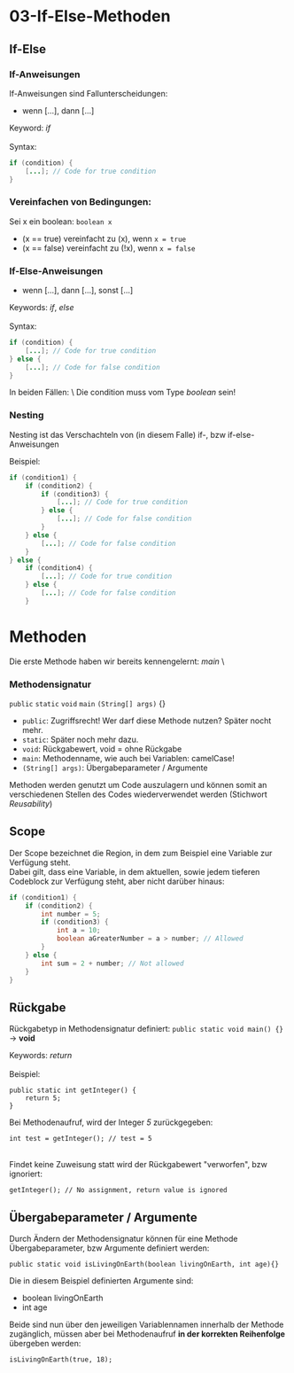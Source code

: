 # 03-If-Else-Methoden

## If-Else

### If-Anweisungen

If-Anweisungen sind Fallunterscheidungen:
- wenn [...], dann [...]

Keyword: _if_ \
\
Syntax:
```java
if (condition) {
    [...]; // Code for true condition
}
```
### Vereinfachen von Bedingungen:
Sei x ein boolean: `boolean x`
- (x == true) vereinfacht zu (x), wenn `x = true`
- (x == false) vereinfacht zu (!x), wenn `x = false`

### If-Else-Anweisungen
- wenn [...], dann [...], sonst [...]

Keywords: _if_, _else_ \
\
Syntax: 
```java
if (condition) {
    [...]; // Code for true condition
} else { 
    [...]; // Code for false condition
}
```
In beiden Fällen: \ 
Die condition muss vom Type _boolean_ sein!

### Nesting
Nesting ist das Verschachteln von (in diesem Falle) if-, bzw if-else-Anweisungen

Beispiel:
```java
if (condition1) {
    if (condition2) {
        if (condition3) {
            [...]; // Code for true condition
        } else { 
            [...]; // Code for false condition
        }
    } else {
        [...]; // Code for false condition
    }
} else {
    if (condition4) {
        [...]; // Code for true condition
    } else { 
        [...]; // Code for false condition
    }
```

# Methoden
Die erste Methode haben wir bereits kennengelernt: _main_ \

### Methodensignatur
`public` `static` `void` `main` `(String[] args)` {}
- `public`: Zugriffsrecht! Wer darf diese Methode nutzen? Später nocht mehr.
- `static`: Später noch mehr dazu.
- `void`: Rückgabewert, void = ohne Rückgabe
- `main`: Methodenname, wie auch bei Variablen: camelCase!
- `(String[] args)`: Übergabeparameter / Argumente

Methoden werden genutzt um Code auszulagern und können somit an verschiedenen Stellen des Codes wiederverwendet werden (Stichwort _Reusability_)

## Scope

Der Scope bezeichnet die Region, in dem zum Beispiel eine Variable zur Verfügung steht. \
Dabei gilt, dass eine Variable, in dem aktuellen, sowie jedem tieferen Codeblock zur Verfügung steht, aber nicht darüber hinaus:
```java
if (condition1) {
    if (condition2) {
        int number = 5;
        if (condition3) {
            int a = 10;
            boolean aGreaterNumber = a > number; // Allowed
        } 
    } else {
        int sum = 2 + number; // Not allowed
    }
}
```

## Rückgabe

Rückgabetyp in Methodensignatur definiert:
`public static void main() {}` -> **void**

Keywords: _return_ \
\
Beispiel:
```
public static int getInteger() {
    return 5;
}
```
Bei Methodenaufruf, wird der Integer _5_ zurückgegeben:
```
int test = getInteger(); // test = 5
```
\
Findet keine Zuweisung statt wird der Rückgabewert "verworfen", bzw ignoriert:
```
getInteger(); // No assignment, return value is ignored
```

## Übergabeparameter / Argumente

Durch Ändern der Methodensignatur können für eine Methode Übergabeparameter, bzw Argumente definiert werden:
```
public static void isLivingOnEarth(boolean livingOnEarth, int age){}
```
Die in diesem Beispiel definierten Argumente sind:
- boolean livingOnEarth
- int age 

Beide sind nun über den jeweiligen Variablennamen innerhalb der Methode zugänglich, müssen aber bei Methodenaufruf **in der korrekten Reihenfolge** übergeben werden:
```
isLivingOnEarth(true, 18);
```
